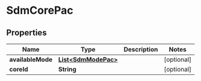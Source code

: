 
# SdmCorePac

## Properties
Name | Type | Description | Notes
------------ | ------------- | ------------- | -------------
**availableMode** | [**List&lt;SdmModePac&gt;**](SdmModePac.md) |  |  [optional]
**coreId** | **String** |  |  [optional]



